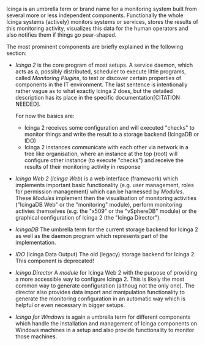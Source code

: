 Icinga is an umbrella term or brand name for a monitoring system
built from several more or less independent components.
Functionally the whole Icinga systems (actively) monitors systems or services,
stores the results of this monitoring activity, visualizes this data for
the human operators and also notifies them if things go pear-shaped.

The most prominent components are briefly explained in the following section:

 * *Icinga 2*
   is the core program of most setups. A service daemon, which acts as a, possibly distributed,
   scheduler to execute little programs, called *Monitoring Plugins*, to test or discover
   certain properties of components in the IT environment. The last sentence is intentionally rather vague as to
   what exactly Icinga 2 does, but the detailed description has its place in the specific documentation[CITATION NEEDED].

   For now the basics are:

    * Icinga 2 receives some configuration and will executed "checks" to monitor things and
      write the result to a storage backend (IcingaDB or IDO)
    * Icinga 2 instances communicate with each other via network in a tree like organisation,
      where an instance at the top (root) will configure other instance (to execute "checks")
      and receive the results of their monitoring activity in response

 * *Icinga Web 2* (*Icinga Web*)
   is a web interface (framework) which implements important basic functionality
   (e.g. user management, roles for permission management) which can be harnessed by _Modules_.
   These _Modules_ implement then the visualisation of monitoring activities ("IcingaDB Web" or the "monitoring" module),
   perform monitoring activies themselves (e.g. the "x509" or the "vSphereDB" module) or
   the graphical configuration of Icinga 2 (the "Icinga Director").

* *IcingaDB*
  The umbrella term for the current storage backend for Icinga 2 as well as the daemon program
  which represents part of the implementation.

* *IDO* (Icinga Data Output)
  The old (legacy) storage backend for Icinga 2. This component is deprecated!

* *Icinga Director*
  A _module_ for Icinga Web 2 with the purpose of providing a more accessible way to
  configure Icinga 2. This is likely the most common way to generate configuration (althoug
  not the only one).
  The director also provides data import and manipulation functionality to generate the monitoring
  configuration in an automatic way which is helpful or even necessary in bigger setups.

* *Icinga for Windows*
  is again a umbrella term for different components which handle the installation and management of
  Icinga components on Windows machines in a setup and also provide functionality to monitor those machines.
